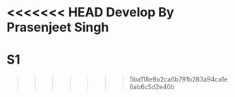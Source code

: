 <<<<<<< HEAD
Develop By Prasenjeet Singh
=======
# S1
>>>>>>> 5ba118e9a2ca6b791b283a94ca1e6ab6c5d2e40b
